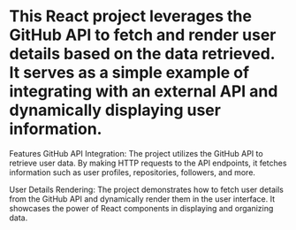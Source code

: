 # This React project leverages the GitHub API to fetch and render user details based on the data retrieved. It serves as a simple example of integrating with an external API and dynamically displaying user information.

Features GitHub API Integration: The project utilizes the GitHub API to retrieve user data. By making HTTP requests to the API endpoints, it fetches information such as user profiles, repositories, followers, and more.

User Details Rendering: The project demonstrates how to fetch user details from the GitHub API and dynamically render them in the user interface. It showcases the power of React components in displaying and organizing data.
